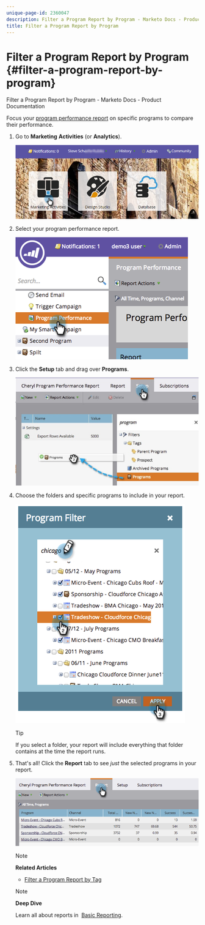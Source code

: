 ```yaml
---
unique-page-id: 2360047
description: Filter a Program Report by Program - Marketo Docs - Product Documentation
title: Filter a Program Report by Program
---
```


# Filter a Program Report by Program {#filter-a-program-report-by-program}

Filter a Program Report by Program - Marketo Docs - Product Documentation

Focus your [program performance report](create-a-program-performance-report.md) on specific programs to compare their performance.

1. Go to **Marketing** **Activities** (or **Analytics**).

   ![](assets/login-marketing-activities-3.png)

1. Select your program performance report.

   ![](assets/image2014-9-23-16-3a4-3a4.png)

1. Click the **Setup** tab and drag over **Programs**.

   ![](assets/prospect3.jpg)

1. Choose the folders and specific programs to include in your report.

   ![](assets/image2014-9-23-16-3a5-3a5.png)

   >[!TIP]
   >
   >If you select a folder, your report will include everything that folder contains at the time the report runs.&nbsp;

1. That's all! Click the **Report** tab to see *just* the selected programs in your report.

   ![](assets/image2014-9-23-16-3a5-3a41.png)

   >[!NOTE]
   >
   >**Related Articles**
   >
   >    
   >    
   >    * [Filter a Program Report by Tag](filter-a-program-report-by-tag.md)
   >    
   >

   >[!NOTE]
   >
   >**Deep Dive**
   >
   >
   >Learn all about reports in&nbsp; [Basic Reporting](../../../../product-docs/reporting/basic-reporting.md).

